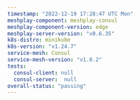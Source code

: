 ```yaml
---
timestamp: "2022-12-19 17:28:47 UTC Mon"
meshplay-component: meshplay-consul
meshplay-component-version: edge
meshplay-server-version: "v0.6.35"
k8s-distro: minikube
k8s-version: "v1.24.7"
service-mesh: Consul
service-mesh-version: "v1.0.2"
tests:
  consul-client: null
  consul-server:  null
overall-status: "passing"
---
```

